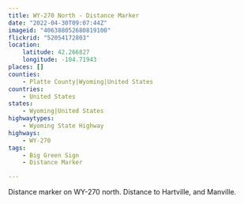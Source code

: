 ```yaml
---
title: WY-270 North - Distance Marker
date: "2022-04-30T09:07:44Z"
imageid: "406388052680819100"
flickrid: "52054172803"
location:
    latitude: 42.266827
    longitude: -104.71943
places: []
counties:
    - Platte County|Wyoming|United States
countries:
    - United States
states:
    - Wyoming|United States
highwaytypes:
    - Wyoming State Highway
highways:
    - WY-270
tags:
    - Big Green Sign
    - Distance Marker

---
```

Distance marker on WY-270 north.  Distance to Hartville, and Manville.